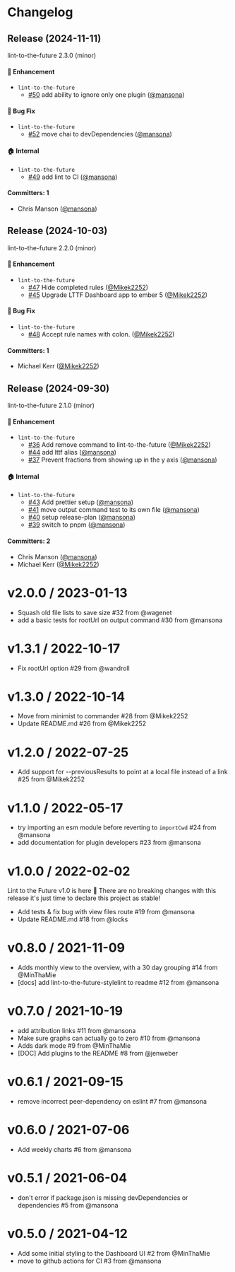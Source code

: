 # Changelog

## Release (2024-11-11)

lint-to-the-future 2.3.0 (minor)

#### :rocket: Enhancement
* `lint-to-the-future`
  * [#50](https://github.com/mansona/lint-to-the-future/pull/50) add ability to ignore only one plugin ([@mansona](https://github.com/mansona))

#### :bug: Bug Fix
* `lint-to-the-future`
  * [#52](https://github.com/mansona/lint-to-the-future/pull/52) move chai to devDependencies ([@mansona](https://github.com/mansona))

#### :house: Internal
* `lint-to-the-future`
  * [#49](https://github.com/mansona/lint-to-the-future/pull/49) add lint to CI ([@mansona](https://github.com/mansona))

#### Committers: 1
- Chris Manson ([@mansona](https://github.com/mansona))

## Release (2024-10-03)

lint-to-the-future 2.2.0 (minor)

#### :rocket: Enhancement
* `lint-to-the-future`
  * [#47](https://github.com/mansona/lint-to-the-future/pull/47) Hide completed rules ([@Mikek2252](https://github.com/Mikek2252))
  * [#45](https://github.com/mansona/lint-to-the-future/pull/45) Upgrade LTTF Dashboard app to ember 5 ([@Mikek2252](https://github.com/Mikek2252))

#### :bug: Bug Fix
* `lint-to-the-future`
  * [#48](https://github.com/mansona/lint-to-the-future/pull/48) Accept rule names with colon. ([@Mikek2252](https://github.com/Mikek2252))

#### Committers: 1
- Michael Kerr ([@Mikek2252](https://github.com/Mikek2252))

## Release (2024-09-30)

lint-to-the-future 2.1.0 (minor)

#### :rocket: Enhancement
* `lint-to-the-future`
  * [#36](https://github.com/mansona/lint-to-the-future/pull/36) Add remove command to lint-to-the-future ([@Mikek2252](https://github.com/Mikek2252))
  * [#44](https://github.com/mansona/lint-to-the-future/pull/44) add lttf alias ([@mansona](https://github.com/mansona))
  * [#37](https://github.com/mansona/lint-to-the-future/pull/37) Prevent fractions from showing up in the y axis ([@mansona](https://github.com/mansona))

#### :house: Internal
* `lint-to-the-future`
  * [#43](https://github.com/mansona/lint-to-the-future/pull/43) Add prettier setup ([@mansona](https://github.com/mansona))
  * [#41](https://github.com/mansona/lint-to-the-future/pull/41) move output command test to its own file ([@mansona](https://github.com/mansona))
  * [#40](https://github.com/mansona/lint-to-the-future/pull/40) setup release-plan ([@mansona](https://github.com/mansona))
  * [#39](https://github.com/mansona/lint-to-the-future/pull/39) switch to pnpm ([@mansona](https://github.com/mansona))

#### Committers: 2
- Chris Manson ([@mansona](https://github.com/mansona))
- Michael Kerr ([@Mikek2252](https://github.com/Mikek2252))

v2.0.0 / 2023-01-13
==================
* Squash old file lists to save size #32 from @wagenet
* add a basic tests for rootUrl on output command #30 from @mansona

v1.3.1 / 2022-10-17
==================
* Fix rootUrl option #29 from @wandroll

v1.3.0 / 2022-10-14
==================
* Move from minimist to commander #28 from @Mikek2252
* Update README.md #26 from @Mikek2252

v1.2.0 / 2022-07-25
==================
* Add support for --previousResults to point at a local file instead of a link #25 from @Mikek2252

v1.1.0 / 2022-05-17
==================
* try importing an esm module before reverting to `importCwd` #24 from @mansona
* add documentation for plugin developers #23 from @mansona

v1.0.0 / 2022-02-02
==================

Lint to the Future v1.0 is here 🎉 There are no breaking changes with this release it's just time to declare this project as stable!

* Add tests & fix bug with view files route #19 from @mansona
* Update README.md #18 from @locks

v0.8.0 / 2021-11-09
==================
* Adds monthly view to the overview, with a 30 day grouping #14 from @MinThaMie
* [docs] add lint-to-the-future-stylelint to readme #12 from @mansona

v0.7.0 / 2021-10-19
==================
* add attribution links #11 from @mansona
* Make sure graphs can actually go to zero #10 from @mansona
* Adds dark mode #9 from @MinThaMie
* [DOC] Add plugins to the README #8 from @jenweber

v0.6.1 / 2021-09-15
==================
* remove incorrect peer-dependency on eslint #7 from @mansona

v0.6.0 / 2021-07-06
==================
* Add weekly charts #6 from @mansona

v0.5.1 / 2021-06-04
==================
* don't error if package.json is missing devDependencies or dependencies #5 from @mansona

v0.5.0 / 2021-04-12
==================
* Add some initial styling to the Dashboard UI #2 from @MinThaMie
* move to github actions for CI #3 from @mansona
